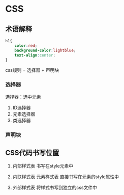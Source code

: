 # CSS
## 术语解释

```css
h1{
    color:red;
    background-color:lightblue;
    text-align:center;
}
```

css规则 = 选择器 + 声明块

### 选择器

选择器：选中元素
1. ID选择器
2. 元素选择器
3. 类选择器

### 声明块

## CSS代码书写位置
1. 内部样式表
书写在style元素中

2. 内联样式表 元素样式表
直接书写在元素的style属性中

3. 外部样式表
将样式书写到独立的css文件中
